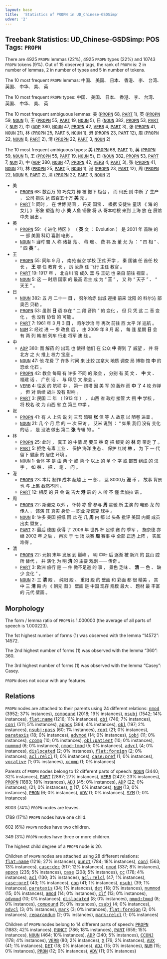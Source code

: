 ```yaml
---
layout: base
title:  'Statistics of PROPN in UD_Chinese-GSDSimp'
udver: '2'
---
```


## Treebank Statistics: UD_Chinese-GSDSimp: POS Tags: `PROPN`

There are 4925 `PROPN` lemmas (22%), 4925 `PROPN` types (22%) and 10743 `PROPN` tokens (9%).
Out of 15 observed tags, the rank of `PROPN` is: 2 in number of lemmas, 2 in number of types and 5 in number of tokens.

The 10 most frequent `PROPN` lemmas: 中国、 美国、 日本、 香港、 李、 台湾、 英国、 中华、 美、 英

The 10 most frequent `PROPN` types:  中国、 美国、 日本、 香港、 李、 台湾、 英国、 中华、 美、 英

The 10 most frequent ambiguous lemmas: 美 (<tt><a href="zh_gsdsimp-pos-PROPN.html">PROPN</a></tt> 68, <tt><a href="zh_gsdsimp-pos-PART.html">PART</a></tt> 1), 英 (<tt><a href="zh_gsdsimp-pos-PROPN.html">PROPN</a></tt> 59, <tt><a href="zh_gsdsimp-pos-NOUN.html">NOUN</a></tt> 1), 王 (<tt><a href="zh_gsdsimp-pos-PROPN.html">PROPN</a></tt> 55, <tt><a href="zh_gsdsimp-pos-PART.html">PART</a></tt> 19, <tt><a href="zh_gsdsimp-pos-NOUN.html">NOUN</a></tt> 5), 日 (<tt><a href="zh_gsdsimp-pos-NOUN.html">NOUN</a></tt> 382, <tt><a href="zh_gsdsimp-pos-PROPN.html">PROPN</a></tt> 53, <tt><a href="zh_gsdsimp-pos-PART.html">PART</a></tt> 7, <tt><a href="zh_gsdsimp-pos-NUM.html">NUM</a></tt> 2), 中 (<tt><a href="zh_gsdsimp-pos-ADP.html">ADP</a></tt> 380, <tt><a href="zh_gsdsimp-pos-NOUN.html">NOUN</a></tt> 47, <tt><a href="zh_gsdsimp-pos-PROPN.html">PROPN</a></tt> 42, <tt><a href="zh_gsdsimp-pos-VERB.html">VERB</a></tt> 4, <tt><a href="zh_gsdsimp-pos-PART.html">PART</a></tt> 3), 张 (<tt><a href="zh_gsdsimp-pos-PROPN.html">PROPN</a></tt> 41, <tt><a href="zh_gsdsimp-pos-NOUN.html">NOUN</a></tt> 21), 林 (<tt><a href="zh_gsdsimp-pos-PROPN.html">PROPN</a></tt> 25, <tt><a href="zh_gsdsimp-pos-PART.html">PART</a></tt> 5, <tt><a href="zh_gsdsimp-pos-NOUN.html">NOUN</a></tt> 1), 港 (<tt><a href="zh_gsdsimp-pos-PROPN.html">PROPN</a></tt> 23, <tt><a href="zh_gsdsimp-pos-PART.html">PART</a></tt> 12), 周 (<tt><a href="zh_gsdsimp-pos-PROPN.html">PROPN</a></tt> 22, <tt><a href="zh_gsdsimp-pos-NOUN.html">NOUN</a></tt> 8, <tt><a href="zh_gsdsimp-pos-PART.html">PART</a></tt> 2), 清 (<tt><a href="zh_gsdsimp-pos-PROPN.html">PROPN</a></tt> 22, <tt><a href="zh_gsdsimp-pos-PART.html">PART</a></tt> 3, <tt><a href="zh_gsdsimp-pos-NOUN.html">NOUN</a></tt> 2)

The 10 most frequent ambiguous types:  美 (<tt><a href="zh_gsdsimp-pos-PROPN.html">PROPN</a></tt> 68, <tt><a href="zh_gsdsimp-pos-PART.html">PART</a></tt> 1), 英 (<tt><a href="zh_gsdsimp-pos-PROPN.html">PROPN</a></tt> 59, <tt><a href="zh_gsdsimp-pos-NOUN.html">NOUN</a></tt> 1), 王 (<tt><a href="zh_gsdsimp-pos-PROPN.html">PROPN</a></tt> 55, <tt><a href="zh_gsdsimp-pos-PART.html">PART</a></tt> 19, <tt><a href="zh_gsdsimp-pos-NOUN.html">NOUN</a></tt> 5), 日 (<tt><a href="zh_gsdsimp-pos-NOUN.html">NOUN</a></tt> 382, <tt><a href="zh_gsdsimp-pos-PROPN.html">PROPN</a></tt> 53, <tt><a href="zh_gsdsimp-pos-PART.html">PART</a></tt> 7, <tt><a href="zh_gsdsimp-pos-NUM.html">NUM</a></tt> 2), 中 (<tt><a href="zh_gsdsimp-pos-ADP.html">ADP</a></tt> 380, <tt><a href="zh_gsdsimp-pos-NOUN.html">NOUN</a></tt> 47, <tt><a href="zh_gsdsimp-pos-PROPN.html">PROPN</a></tt> 42, <tt><a href="zh_gsdsimp-pos-VERB.html">VERB</a></tt> 4, <tt><a href="zh_gsdsimp-pos-PART.html">PART</a></tt> 3), 张 (<tt><a href="zh_gsdsimp-pos-PROPN.html">PROPN</a></tt> 41, <tt><a href="zh_gsdsimp-pos-NOUN.html">NOUN</a></tt> 21), 林 (<tt><a href="zh_gsdsimp-pos-PROPN.html">PROPN</a></tt> 25, <tt><a href="zh_gsdsimp-pos-PART.html">PART</a></tt> 5, <tt><a href="zh_gsdsimp-pos-NOUN.html">NOUN</a></tt> 1), 港 (<tt><a href="zh_gsdsimp-pos-PROPN.html">PROPN</a></tt> 23, <tt><a href="zh_gsdsimp-pos-PART.html">PART</a></tt> 12), 周 (<tt><a href="zh_gsdsimp-pos-PROPN.html">PROPN</a></tt> 22, <tt><a href="zh_gsdsimp-pos-NOUN.html">NOUN</a></tt> 8, <tt><a href="zh_gsdsimp-pos-PART.html">PART</a></tt> 2), 清 (<tt><a href="zh_gsdsimp-pos-PROPN.html">PROPN</a></tt> 22, <tt><a href="zh_gsdsimp-pos-PART.html">PART</a></tt> 3, <tt><a href="zh_gsdsimp-pos-NOUN.html">NOUN</a></tt> 2)


* 美
  * <tt><a href="zh_gsdsimp-pos-PROPN.html">PROPN</a></tt> 68: 数百万 的 巧克力 棒 被 撤下 柜台 ， 而 玛氏 则 中断 了 生产 ， 公司 损失 达 四百五十万 <b>美</b> 元 。
  * <tt><a href="zh_gsdsimp-pos-PART.html">PART</a></tt> 1: 同时 ， 在 世博 期间 ， 丹麦 国宝 、 根据 安徒生 童话 《 海 的 女儿 》 形象 塑造 的 小 <b>美</b> 人鱼 铜像 将 从 哥本哈根 来到 上海 放 在 展馆 中央 展出 。
* 英
  * <tt><a href="zh_gsdsimp-pos-PROPN.html">PROPN</a></tt> 59: 《 进化 特区 》 （ <b>英</b> 文 ： Evolution ） 是 2001 年 首映 的 一 部 美国 科幻 喜剧 电影 。
  * <tt><a href="zh_gsdsimp-pos-NOUN.html">NOUN</a></tt> 1: 当时 蜀 人 称 诸葛 亮 、 蒋 琬 、 费 祎 及 董 允 为 ： “ 四 相 ” 、 “ 四 <b>英</b> ” 。
* 王
  * <tt><a href="zh_gsdsimp-pos-PROPN.html">PROPN</a></tt> 55: 同年 9 月 ， 南苑 航空 学校 正式 开学 ， 秦 国镛 任 首任 校长 ， <b>王</b> 鄂 任 教育 长 ， 厉 汝燕 任 飞行 主任 教官 。
  * <tt><a href="zh_gsdsimp-pos-PART.html">PART</a></tt> 19: 1917 年 ， 北白川 宫 成久 <b>王</b> 与 王妃 也 亲自 前往 视查 。
  * <tt><a href="zh_gsdsimp-pos-NOUN.html">NOUN</a></tt> 5: 这 一 时期 国家 的 最高 君主 成 为 “ <b>王</b> ” ， 又 称 “ 天子 ” 、 “ 天王 ” 。
* 日
  * <tt><a href="zh_gsdsimp-pos-NOUN.html">NOUN</a></tt> 382: 五 月 二十一 <b>日</b> ， 努尔哈赤 出城 迎接 前来 沈阳 的 科尔沁 部 奥巴 贝勒 。
  * <tt><a href="zh_gsdsimp-pos-PROPN.html">PROPN</a></tt> 53: 虽则 <b>日</b> 语 存在 “ 二 段 音阶 ” 的 变化 ， 但 只 凭 这 二 音 变化 ， 也 没有 协音 的 可能 。
  * <tt><a href="zh_gsdsimp-pos-PART.html">PART</a></tt> 7: 1961 年 3 月 3 <b>日</b> ， 奇尔沙治 号 再次 前往 西 太平 洋 巡航 。
  * <tt><a href="zh_gsdsimp-pos-NUM.html">NUM</a></tt> 2: 经过 进 一 步 改良 后 ， 由 2009 年 8 月 起 ， 每 逢 星期 <b>日</b> 会 有 两 列 韩 制 列车 行走 将军 澳 线 。
* 中
  * <tt><a href="zh_gsdsimp-pos-ADP.html">ADP</a></tt> 380: 而 解药 的 出现 也 使得 他们 在 公众 <b>中</b> 得到 了 威望 ， 并 将 北方 之 火 推上 权力 宝座 。
  * <tt><a href="zh_gsdsimp-pos-NOUN.html">NOUN</a></tt> 47: 他 花费 了 许多 时间 来 比较 加拿大 地质 调查 局 博物 馆 <b>中</b> 的 恐龙 化石 。
  * <tt><a href="zh_gsdsimp-pos-PROPN.html">PROPN</a></tt> 42: 教会 每周 有 许多 不同 的 聚会 ， 分别 有 英 文 、 <b>中</b> 文 、 福建 话 、 广东 话 、 与 印尼 文 聚会 。
  * <tt><a href="zh_gsdsimp-pos-VERB.html">VERB</a></tt> 4: 往返 的 航程 中 ， 第一 炮塔 因 美 军 的 轰炸 而 <b>中</b> 了 4 枚 炸弹 ， 但 对 后续 战斗 没有 影响 。
  * <tt><a href="zh_gsdsimp-pos-PART.html">PART</a></tt> 3: 民国 二 年 （ 1913 年 ） ， 山西 省 政府 接管 大 朔 <b>中</b> 学校 ， 将 校名 改 为 山西 省 立 第三 中学 。
* 张
  * <tt><a href="zh_gsdsimp-pos-PROPN.html">PROPN</a></tt> 41: 有 人 上告 说 刘 三吾 暗嘱 <b>张</b> 信 等 人 故意 以 陋卷 进呈 。
  * <tt><a href="zh_gsdsimp-pos-NOUN.html">NOUN</a></tt> 21: 几 个 月 后 的 一 次 采访 ， 艾米 说到 ： “ 如果 我们 没有 变化 的话 ， 是 没法 做出 第二 <b>张</b> 专辑 的 。 ”
* 林
  * <tt><a href="zh_gsdsimp-pos-PROPN.html">PROPN</a></tt> 25: 此时 ， 真正 的 中情 局 要员 <b>林</b> 奇 把 叛变 的 <b>林</b> 奇 带走 了 。
  * <tt><a href="zh_gsdsimp-pos-PART.html">PART</a></tt> 5: 拒绝 有毒 工业 、 保护 海洋 生态 、 保护 红树 <b>林</b> ， 为 下 一 代 留下 健康 的 居住 环境 。
  * <tt><a href="zh_gsdsimp-pos-NOUN.html">NOUN</a></tt> 1: 合体 字 是 由 两 个 或 两 个 以上 的 单 个 字 或 部首 组成 的 汉字 ， 如 <b>林</b> 、 把 、 笔 、 问 。
* 港
  * <tt><a href="zh_gsdsimp-pos-PROPN.html">PROPN</a></tt> 23: 本片 制作 成本 超越 上 一 部 ， 达 8000万 <b>港</b> 币 ， 故事 背景 也 与 上集 截然不同 。
  * <tt><a href="zh_gsdsimp-pos-PART.html">PART</a></tt> 12: 相反 的 只 会 说 吉大 <b>港</b> 语 的 人 听 不 懂 孟加拉 语 。
* 周
  * <tt><a href="zh_gsdsimp-pos-PROPN.html">PROPN</a></tt> 22: 斯诺克 以外 ， 怀特 亦 曾 参与 <b>周</b> 星驰 所 主演 的 电影 龙 的 传人 ， 饰演 其 真实 身份 -- 职业 斯诺克 球手 。
  * <tt><a href="zh_gsdsimp-pos-NOUN.html">NOUN</a></tt> 8: 许多 美国 报纸 因 此 在 几 <b>周</b> 内 都 以 头条 批评 美国 内阁 成员 出卖 盟友 。
  * <tt><a href="zh_gsdsimp-pos-PART.html">PART</a></tt> 2: 最后 德国 获得 了 2006 年 世界 杯 足球 赛 的 季军 ， 施奈德 亦 继 2002 年 之后 ， 再次 于 七 场 决赛 <b>周</b> 赛事 中 全部 正选 上阵 ， 实属 难得 。
* 清
  * <tt><a href="zh_gsdsimp-pos-PROPN.html">PROPN</a></tt> 22: 元朝 末年 发展 到 巅峰 ， 明 中叶 后 逐渐 被 新兴 的 昆山 腔 所 替代 ， 并 演化 为 明 <b>清</b> 的 主要 戏剧 ---- 传奇 。
  * <tt><a href="zh_gsdsimp-pos-PART.html">PART</a></tt> 3: 欧洲 旅行 是 一 件 微不足道 的 事 ， 景色 乏味 、 <b>清</b> 一 色 、 缺少 变化 ” 。
  * <tt><a href="zh_gsdsimp-pos-NOUN.html">NOUN</a></tt> 2: 三 <b>清</b> 殿 、 纯阳 殿 、 重阳 殿 的 壁画 和 彩画 都 很 精美 ， 其中 三 <b>清</b> 殿 内 《 朝元 图 》 壁画 是 中国 现存 规模 最大 、 题材 最 丰富 的 元代 壁画 。

## Morphology

The form / lemma ratio of `PROPN` is 1.000000 (the average of all parts of speech is 1.000223).

The 1st highest number of forms (1) was observed with the lemma “14572”: 14572.

The 2nd highest number of forms (1) was observed with the lemma “360”: 360.

The 3rd highest number of forms (1) was observed with the lemma “Casey”: Casey.

`PROPN` does not occur with any features.


## Relations

`PROPN` nodes are attached to their parents using 24 different relations: <tt><a href="zh_gsdsimp-dep-nmod.html">nmod</a></tt> (3952; 37% instances), <tt><a href="zh_gsdsimp-dep-compound.html">compound</a></tt> (2018; 19% instances), <tt><a href="zh_gsdsimp-dep-nsubj.html">nsubj</a></tt> (1542; 14% instances), <tt><a href="zh_gsdsimp-dep-flat-name.html">flat:name</a></tt> (1216; 11% instances), <tt><a href="zh_gsdsimp-dep-obj.html">obj</a></tt> (746; 7% instances), <tt><a href="zh_gsdsimp-dep-conj.html">conj</a></tt> (511; 5% instances), <tt><a href="zh_gsdsimp-dep-appos.html">appos</a></tt> (394; 4% instances), <tt><a href="zh_gsdsimp-dep-obl.html">obl</a></tt> (197; 2% instances), <tt><a href="zh_gsdsimp-dep-nsubj-pass.html">nsubj:pass</a></tt> (60; 1% instances), <tt><a href="zh_gsdsimp-dep-root.html">root</a></tt> (21; 0% instances), <tt><a href="zh_gsdsimp-dep-parataxis.html">parataxis</a></tt> (18; 0% instances), <tt><a href="zh_gsdsimp-dep-advmod.html">advmod</a></tt> (14; 0% instances), <tt><a href="zh_gsdsimp-dep-iobj.html">iobj</a></tt> (11; 0% instances), <tt><a href="zh_gsdsimp-dep-ccomp.html">ccomp</a></tt> (10; 0% instances), <tt><a href="zh_gsdsimp-dep-obl-patient.html">obl:patient</a></tt> (10; 0% instances), <tt><a href="zh_gsdsimp-dep-nummod.html">nummod</a></tt> (6; 0% instances), <tt><a href="zh_gsdsimp-dep-nmod-tmod.html">nmod:tmod</a></tt> (5; 0% instances), <tt><a href="zh_gsdsimp-dep-advcl.html">advcl</a></tt> (4; 0% instances), <tt><a href="zh_gsdsimp-dep-dislocated.html">dislocated</a></tt> (2; 0% instances), <tt><a href="zh_gsdsimp-dep-flat-foreign.html">flat:foreign</a></tt> (2; 0% instances), <tt><a href="zh_gsdsimp-dep-acl-relcl.html">acl:relcl</a></tt> (1; 0% instances), <tt><a href="zh_gsdsimp-dep-case-pref.html">case:pref</a></tt> (1; 0% instances), <tt><a href="zh_gsdsimp-dep-vocative.html">vocative</a></tt> (1; 0% instances), <tt><a href="zh_gsdsimp-dep-xcomp.html">xcomp</a></tt> (1; 0% instances)

Parents of `PROPN` nodes belong to 12 different parts of speech: <tt><a href="zh_gsdsimp-pos-NOUN.html">NOUN</a></tt> (3440; 32% instances), <tt><a href="zh_gsdsimp-pos-PART.html">PART</a></tt> (2867; 27% instances), <tt><a href="zh_gsdsimp-pos-VERB.html">VERB</a></tt> (2427; 23% instances), <tt><a href="zh_gsdsimp-pos-PROPN.html">PROPN</a></tt> (1883; 18% instances), <tt><a href="zh_gsdsimp-pos-ADJ.html">ADJ</a></tt> (45; 0% instances), <tt><a href="zh_gsdsimp-pos-ADP.html">ADP</a></tt> (22; 0% instances),  (21; 0% instances), <tt><a href="zh_gsdsimp-pos-X.html">X</a></tt> (17; 0% instances), <tt><a href="zh_gsdsimp-pos-NUM.html">NUM</a></tt> (13; 0% instances), <tt><a href="zh_gsdsimp-pos-PRON.html">PRON</a></tt> (6; 0% instances), <tt><a href="zh_gsdsimp-pos-ADV.html">ADV</a></tt> (1; 0% instances), <tt><a href="zh_gsdsimp-pos-SYM.html">SYM</a></tt> (1; 0% instances)

8003 (74%) `PROPN` nodes are leaves.

1789 (17%) `PROPN` nodes have one child.

602 (6%) `PROPN` nodes have two children.

349 (3%) `PROPN` nodes have three or more children.

The highest child degree of a `PROPN` node is 20.

Children of `PROPN` nodes are attached using 28 different relations: <tt><a href="zh_gsdsimp-dep-flat-name.html">flat:name</a></tt> (1216; 27% instances), <tt><a href="zh_gsdsimp-dep-punct.html">punct</a></tt> (784; 18% instances), <tt><a href="zh_gsdsimp-dep-conj.html">conj</a></tt> (563; 13% instances), <tt><a href="zh_gsdsimp-dep-case-dec.html">case:dec</a></tt> (517; 12% instances), <tt><a href="zh_gsdsimp-dep-nmod.html">nmod</a></tt> (337; 8% instances), <tt><a href="zh_gsdsimp-dep-appos.html">appos</a></tt> (235; 5% instances), <tt><a href="zh_gsdsimp-dep-case.html">case</a></tt> (208; 5% instances), <tt><a href="zh_gsdsimp-dep-cc.html">cc</a></tt> (178; 4% instances), <tt><a href="zh_gsdsimp-dep-acl.html">acl</a></tt> (130; 3% instances), <tt><a href="zh_gsdsimp-dep-acl-relcl.html">acl:relcl</a></tt> (47; 1% instances), <tt><a href="zh_gsdsimp-dep-case-pref.html">case:pref</a></tt> (43; 1% instances), <tt><a href="zh_gsdsimp-dep-cop.html">cop</a></tt> (41; 1% instances), <tt><a href="zh_gsdsimp-dep-nsubj.html">nsubj</a></tt> (39; 1% instances), <tt><a href="zh_gsdsimp-dep-parataxis.html">parataxis</a></tt> (34; 1% instances), <tt><a href="zh_gsdsimp-dep-det.html">det</a></tt> (18; 0% instances), <tt><a href="zh_gsdsimp-dep-nummod.html">nummod</a></tt> (15; 0% instances), <tt><a href="zh_gsdsimp-dep-amod.html">amod</a></tt> (14; 0% instances), <tt><a href="zh_gsdsimp-dep-clf.html">clf</a></tt> (13; 0% instances), <tt><a href="zh_gsdsimp-dep-advmod.html">advmod</a></tt> (10; 0% instances), <tt><a href="zh_gsdsimp-dep-dislocated.html">dislocated</a></tt> (8; 0% instances), <tt><a href="zh_gsdsimp-dep-nmod-tmod.html">nmod:tmod</a></tt> (8; 0% instances), <tt><a href="zh_gsdsimp-dep-compound.html">compound</a></tt> (5; 0% instances), <tt><a href="zh_gsdsimp-dep-csubj.html">csubj</a></tt> (4; 0% instances), <tt><a href="zh_gsdsimp-dep-advcl.html">advcl</a></tt> (3; 0% instances), <tt><a href="zh_gsdsimp-dep-mark.html">mark</a></tt> (3; 0% instances), <tt><a href="zh_gsdsimp-dep-flat-foreign.html">flat:foreign</a></tt> (2; 0% instances), <tt><a href="zh_gsdsimp-dep-reparandum.html">reparandum</a></tt> (2; 0% instances), <tt><a href="zh_gsdsimp-dep-mark-relcl.html">mark:relcl</a></tt> (1; 0% instances)

Children of `PROPN` nodes belong to 14 different parts of speech: <tt><a href="zh_gsdsimp-pos-PROPN.html">PROPN</a></tt> (1883; 42% instances), <tt><a href="zh_gsdsimp-pos-PUNCT.html">PUNCT</a></tt> (786; 18% instances), <tt><a href="zh_gsdsimp-pos-PART.html">PART</a></tt> (659; 15% instances), <tt><a href="zh_gsdsimp-pos-NOUN.html">NOUN</a></tt> (464; 10% instances), <tt><a href="zh_gsdsimp-pos-ADP.html">ADP</a></tt> (240; 5% instances), <tt><a href="zh_gsdsimp-pos-CCONJ.html">CCONJ</a></tt> (178; 4% instances), <tt><a href="zh_gsdsimp-pos-VERB.html">VERB</a></tt> (80; 2% instances), <tt><a href="zh_gsdsimp-pos-X.html">X</a></tt> (76; 2% instances), <tt><a href="zh_gsdsimp-pos-AUX.html">AUX</a></tt> (41; 1% instances), <tt><a href="zh_gsdsimp-pos-DET.html">DET</a></tt> (18; 0% instances), <tt><a href="zh_gsdsimp-pos-ADJ.html">ADJ</a></tt> (15; 0% instances), <tt><a href="zh_gsdsimp-pos-NUM.html">NUM</a></tt> (15; 0% instances), <tt><a href="zh_gsdsimp-pos-PRON.html">PRON</a></tt> (12; 0% instances), <tt><a href="zh_gsdsimp-pos-ADV.html">ADV</a></tt> (11; 0% instances)

